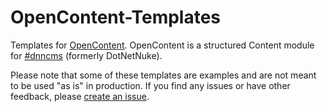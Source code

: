 # OpenContent-Templates
Templates for [OpenContent](https://github.com/sachatrauwaen/OpenContent).
OpenContent is a structured Content module for [#dnncms](https://dnncommunity.org/) (formerly DotNetNuke).
 
Please note that some of these templates are examples and are not meant to be used "as is" in production.
If you find any issues or have other feedback, please [create an issue](https://github.com/sachatrauwaen/OpenContent-Templates/issues).

